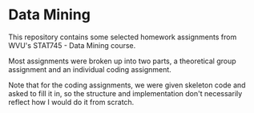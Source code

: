 # Data Mining
This repository contains some selected homework assignments from WVU's
STAT745 - Data Mining course.

Most assignments were broken up into two parts, a theoretical group
assignment and an individual coding assignment.

Note that for the coding assignments, we were given skeleton code and
asked to fill it in, so the structure and implementation don't
necessarily reflect how I would do it from scratch.
